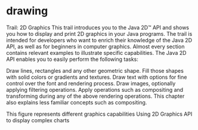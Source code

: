 # drawing
Trail: 2D Graphics
This trail introduces you to the Java 2D™ API and shows you how to display and print 2D graphics in your Java programs. The trail is intended for developers who want to enrich their knowledge of the Java 2D API, as well as for beginners in computer graphics. Almost every section contains relevant examples to illustrate specific capabilities. The Java 2D API enables you to easily perform the following tasks:

Draw lines, rectangles and any other geometric shape.
Fill those shapes with solid colors or gradients and textures.
Draw text with options for fine control over the font and rendering process.
Draw images, optionally applying filtering operations.
Apply operations such as compositing and transforming during any of the above rendering operations.
This chapter also explains less familiar concepts such as compositing.

This figure represents different graphics capabilities
Using 2D Graphics API to display complex charts

